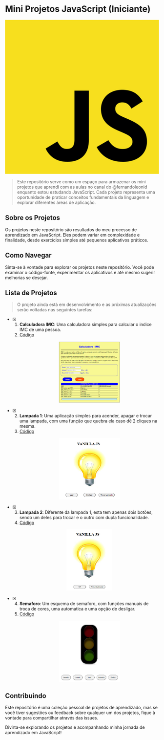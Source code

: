 # Mini Projetos JavaScript (Iniciante)
<img src="img/js.png" alt="js.png">

> Este repositório serve como um espaço para armazenar os mini projetos que aprendi com as aulas no canal do @fernandoleonid enquanto estou estudando JavaScript. Cada projeto representa uma oportunidade de praticar conceitos fundamentais da linguagem e explorar diferentes áreas de aplicação.

## Sobre os Projetos

Os projetos neste repositório são resultados do meu processo de aprendizado em JavaScript. Eles podem variar em complexidade e finalidade, desde exercícios simples até pequenos aplicativos práticos.

## Como Navegar

Sinta-se à vontade para explorar os projetos neste repositório. Você pode examinar o código-fonte, experimentar os aplicativos e até mesmo sugerir melhorias se desejar.

## Lista de Projetos

>O projeto ainda está em desenvolvimento e as próximas atualizações serão voltadas nas seguintes tarefas:

- [x] 1. **Calculadora IMC**: Uma calculadora simples para calcular o indice IMC de uma pessoa.
      <li><a href="./01%20-%20CALCULADORA%20IMC/">Código</a></li>
      <p align="center">
      <img src="img/01 - Calculadora imc.png" alt="01 - Calculadora imc.png" width="200" height="200">
      </p>
- [x] 2. **Lampada 1**: Uma aplicação simples para acender, apagar e trocar uma lampada, com uma função que quebra ela caso dê 2 cliques na mesma.
      <li><a href="./02%20-%20LAMPADA%2001/">Código</a></li>
      <p align="center">
      <img src="img/lamp 1.png" alt="lamp 1.png" width="200" height="200">
      </p>
- [x] 3. **Lampada 2**: Diferente da lampada 1, esta tem apenas dois botões, sendo um deles para trocar e o outro com dupla funcionalidade.
      <li><a href="./03%20-%20LAMPADA%2002/">Código</a></li>
      <p align="center">
      <img src="img/lamp 2.png" alt="lamp 2.png" width="150" height="200">
      </p>
- [x] 4. **Semaforo**: Um esquema de semaforo, com funções manuais de troca de cores, uma automatica e uma opção de desligar.
      <li><a href="./04%20-%20SEMAFORO/">Código</a></li>
      <p align="center">
      <img src="img/semaforo.png" alt="semaforo.png" width="200" height="200">
      </p>

## Contribuindo

Este repositório é uma coleção pessoal de projetos de aprendizado, mas se você tiver sugestões ou feedback sobre qualquer um dos projetos, fique à vontade para compartilhar através das issues.

Divirta-se explorando os projetos e acompanhando minha jornada de aprendizado em JavaScript!
